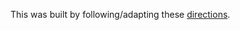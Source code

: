 This was built by following/adapting these [directions](https://medium.com/greenroom/the-slack-bot-tutorial-i-wish-existed-d53133f03b13).

